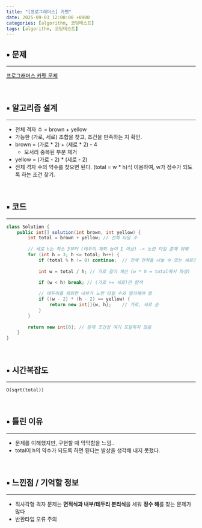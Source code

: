```yaml
---
title: "[프로그래머스] 카펫"
date: 2025-09-03 12:00:00 +0900
categories: [algorithm, 코딩테스트]
tags: [algorithm, 코딩테스트]
---
```


## ▪︎  문제

---

[프로그래머스 카펫 문제](https://school.programmers.co.kr/learn/courses/30/lessons/42842)

<br>

## ▪︎  알고리즘 설계

---

- 전체 격자 수 = brown + yellow
- 가능한 (가로, 세로) 조합을 찾고, 조건을 만족하는 지 확인.
- brown = (가로 * 2) + (세로 * 2) - 4
    - 모서리 중복된 부분 제거
- yellow = (가로 - 2) * (세로 - 2)
- 전체 격자 수의 약수를 찾으면 된다. (total = w * h)식 이용하여, w가 정수가 되도록 하는 조건 찾기.

<br>

## ▪︎  코드

---

```java
class Solution {
    public int[] solution(int brown, int yellow) {
        int total = brown + yellow; // 전체 타일 수
        
        // 세로 h는 최소 3부터 (테두리 제외 높이 1 이상) -> 노란 타일 존재 위해
        for (int h = 3; h <= total; h++) {
            if (total % h != 0) continue;  // 전체 면적을 나눌 수 있는 세로만 후보 (w 정수가 되게 하기 위해)
            
            int w = total / h; // 가로 길이 계산 (w * h = total에서 파생)
            
            if (w < h) break; // (가로 >= 세로)만 탐색

            // 테두리를 제외한 내부가 노란 타일 수와 일치해야 함
            if ((w - 2) * (h - 2) == yellow) {
                return new int[]{w, h};    // 가로, 세로 순
            }
        }
        
        return new int[0]; // 문제 조건상 여기 도달하지 않음
    }
}
```

<br>

## ▪︎  시간복잡도

---

`O(sqrt(total))`

<br>

## ▪︎  틀린 이유

---

- 문제를 이해했지만, 구현할 때 막막함을 느낌..
- total이 h의 약수가 되도록 하면 된다는 발상을 생각해 내지 못했다.

<br>

## ▪︎  느낀점 / 기억할 정보

---

- 직사각형 격자 문제는 **면적식과 내부/테두리 분리식**을 세워 **정수 해**를 찾는 문제가 많다
- 반환타입 오류 주의